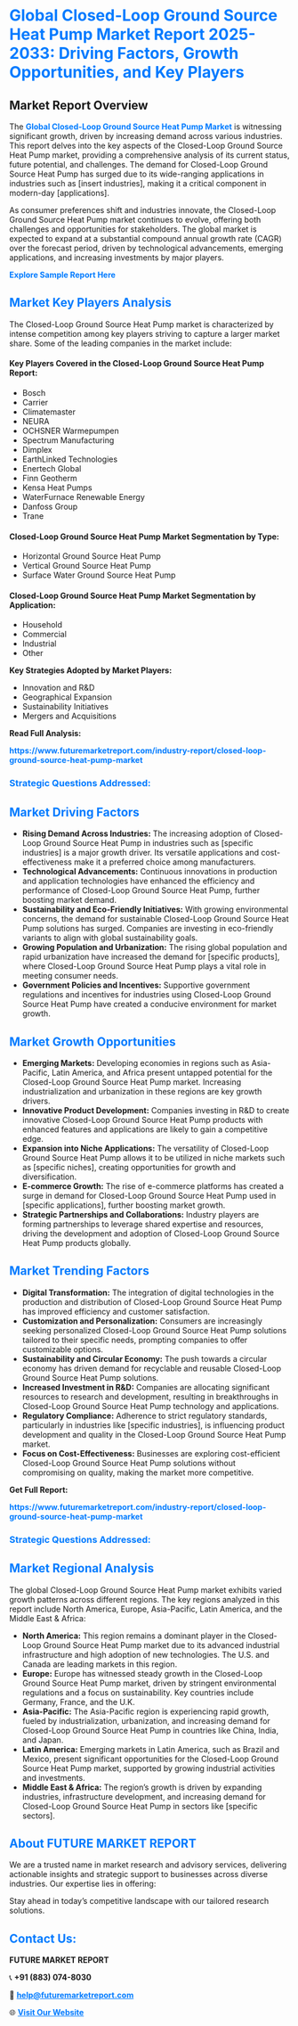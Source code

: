 <h1 style="color: #007BFF;">Global Closed-Loop Ground Source Heat Pump Market Report 2025-2033: Driving Factors, Growth Opportunities, and Key Players</h1>

<section id="overview">
<h2>Market Report Overview</h2>
<p>The <a href="https://www.futuremarketreport.com/industry-report/closed-loop-ground-source-heat-pump-market" style="color: #007BFF; text-decoration: none;"><strong>Global Closed-Loop Ground Source Heat Pump Market</strong></a> is witnessing significant growth, driven by increasing demand across various industries. This report delves into the key aspects of the Closed-Loop Ground Source Heat Pump market, providing a comprehensive analysis of its current status, future potential, and challenges. The demand for Closed-Loop Ground Source Heat Pump has surged due to its wide-ranging applications in industries such as [insert industries], making it a critical component in modern-day [applications].</p>
<p>As consumer preferences shift and industries innovate, the Closed-Loop Ground Source Heat Pump market continues to evolve, offering both challenges and opportunities for stakeholders. The global market is expected to expand at a substantial compound annual growth rate (CAGR) over the forecast period, driven by technological advancements, emerging applications, and increasing investments by major players.</p>
</section>

<section id="overview">
<p><a href="https://www.futuremarketreport.com/request-sample/reportId=84878" style="color: #007BFF; text-decoration: none;"><strong>Explore Sample Report Here</strong></a></p>
</section>

<section id="key-players">
<h2 style="color: #007BFF;">Market Key Players Analysis</h2>
<p>The Closed-Loop Ground Source Heat Pump market is characterized by intense competition among key players striving to capture a larger market share. Some of the leading companies in the market include:</p>
<h4>Key Players Covered in the Closed-Loop Ground Source Heat Pump Report:</h4>
<ul><li>Bosch</li><li>Carrier</li><li>Climatemaster</li><li>NEURA</li><li>OCHSNER Warmepumpen</li><li>Spectrum Manufacturing</li><li>Dimplex</li><li>EarthLinked Technologies</li><li>Enertech Global</li><li>Finn Geotherm</li><li>Kensa Heat Pumps</li><li>WaterFurnace Renewable Energy</li><li>Danfoss Group</li><li>Trane</li></ul>
<h4>Closed-Loop Ground Source Heat Pump Market Segmentation by Type:</h4>
<ul><li>Horizontal Ground Source Heat Pump</li><li>Vertical Ground Source Heat Pump</li><li>Surface Water Ground Source Heat Pump</li></ul>

<h4>Closed-Loop Ground Source Heat Pump Market Segmentation by Application:</h4>
<ul><li>Household</li><li>Commercial</li><li>Industrial</li><li>Other</li></ul>
<p><strong>Key Strategies Adopted by Market Players:</strong></p>
<ul>
<li>Innovation and R&D</li>
<li>Geographical Expansion</li>
<li>Sustainability Initiatives</li>
<li>Mergers and Acquisitions</li>
</ul>
</section>

<section>
<p><strong>Read Full Analysis: </strong></p><a href="https://www.futuremarketreport.com/industry-report/closed-loop-ground-source-heat-pump-market" style="color: #007BFF; text-decoration: none;"><strong>https://www.futuremarketreport.com/industry-report/closed-loop-ground-source-heat-pump-market</strong></a>
<h3 style="color: #007BFF;">Strategic Questions Addressed:</h3>
</section>

<section id="driving-factors">
<h2 style="color: #007BFF;">Market Driving Factors</h2>
<ul>
<li><strong>Rising Demand Across Industries:</strong> The increasing adoption of Closed-Loop Ground Source Heat Pump in industries such as [specific industries] is a major growth driver. Its versatile applications and cost-effectiveness make it a preferred choice among manufacturers.</li>
<li><strong>Technological Advancements:</strong> Continuous innovations in production and application technologies have enhanced the efficiency and performance of Closed-Loop Ground Source Heat Pump, further boosting market demand.</li>
<li><strong>Sustainability and Eco-Friendly Initiatives:</strong> With growing environmental concerns, the demand for sustainable Closed-Loop Ground Source Heat Pump solutions has surged. Companies are investing in eco-friendly variants to align with global sustainability goals.</li>
<li><strong>Growing Population and Urbanization:</strong> The rising global population and rapid urbanization have increased the demand for [specific products], where Closed-Loop Ground Source Heat Pump plays a vital role in meeting consumer needs.</li>
<li><strong>Government Policies and Incentives:</strong> Supportive government regulations and incentives for industries using Closed-Loop Ground Source Heat Pump have created a conducive environment for market growth.</li>
</ul>
</section>

<section id="growth-opportunities">
<h2 style="color: #007BFF;">Market Growth Opportunities</h2>
<ul>
<li><strong>Emerging Markets:</strong> Developing economies in regions such as Asia-Pacific, Latin America, and Africa present untapped potential for the Closed-Loop Ground Source Heat Pump market. Increasing industrialization and urbanization in these regions are key growth drivers.</li>
<li><strong>Innovative Product Development:</strong> Companies investing in R&D to create innovative Closed-Loop Ground Source Heat Pump products with enhanced features and applications are likely to gain a competitive edge.</li>
<li><strong>Expansion into Niche Applications:</strong> The versatility of Closed-Loop Ground Source Heat Pump allows it to be utilized in niche markets such as [specific niches], creating opportunities for growth and diversification.</li>
<li><strong>E-commerce Growth:</strong> The rise of e-commerce platforms has created a surge in demand for Closed-Loop Ground Source Heat Pump used in [specific applications], further boosting market growth.</li>
<li><strong>Strategic Partnerships and Collaborations:</strong> Industry players are forming partnerships to leverage shared expertise and resources, driving the development and adoption of Closed-Loop Ground Source Heat Pump products globally.</li>
</ul>
</section>

<section id="trending-factors">
<h2 style="color: #007BFF;">Market Trending Factors</h2>
<ul>
<li><strong>Digital Transformation:</strong> The integration of digital technologies in the production and distribution of Closed-Loop Ground Source Heat Pump has improved efficiency and customer satisfaction.</li>
<li><strong>Customization and Personalization:</strong> Consumers are increasingly seeking personalized Closed-Loop Ground Source Heat Pump solutions tailored to their specific needs, prompting companies to offer customizable options.</li>
<li><strong>Sustainability and Circular Economy:</strong> The push towards a circular economy has driven demand for recyclable and reusable Closed-Loop Ground Source Heat Pump solutions.</li>
<li><strong>Increased Investment in R&D:</strong> Companies are allocating significant resources to research and development, resulting in breakthroughs in Closed-Loop Ground Source Heat Pump technology and applications.</li>
<li><strong>Regulatory Compliance:</strong> Adherence to strict regulatory standards, particularly in industries like [specific industries], is influencing product development and quality in the Closed-Loop Ground Source Heat Pump market.</li>
<li><strong>Focus on Cost-Effectiveness:</strong> Businesses are exploring cost-efficient Closed-Loop Ground Source Heat Pump solutions without compromising on quality, making the market more competitive.</li>
</ul>
</section>

<section>
<p><strong>Get Full Report: </strong></p><a href="https://www.futuremarketreport.com/industry-report/closed-loop-ground-source-heat-pump-market" style="color: #007BFF; text-decoration: none;"><strong>https://www.futuremarketreport.com/industry-report/closed-loop-ground-source-heat-pump-market</strong></a>
<h3 style="color: #007BFF;">Strategic Questions Addressed:</h3>
</section>


<section id="regional-analysis">
<h2 style="color: #007BFF;">Market Regional Analysis</h2>
<p>The global Closed-Loop Ground Source Heat Pump market exhibits varied growth patterns across different regions. The key regions analyzed in this report include North America, Europe, Asia-Pacific, Latin America, and the Middle East & Africa:</p>
<ul>
<li><strong>North America:</strong> This region remains a dominant player in the Closed-Loop Ground Source Heat Pump market due to its advanced industrial infrastructure and high adoption of new technologies. The U.S. and Canada are leading markets in this region.</li>
<li><strong>Europe:</strong> Europe has witnessed steady growth in the Closed-Loop Ground Source Heat Pump market, driven by stringent environmental regulations and a focus on sustainability. Key countries include Germany, France, and the U.K.</li>
<li><strong>Asia-Pacific:</strong> The Asia-Pacific region is experiencing rapid growth, fueled by industrialization, urbanization, and increasing demand for Closed-Loop Ground Source Heat Pump in countries like China, India, and Japan.</li>
<li><strong>Latin America:</strong> Emerging markets in Latin America, such as Brazil and Mexico, present significant opportunities for the Closed-Loop Ground Source Heat Pump market, supported by growing industrial activities and investments.</li>
<li><strong>Middle East & Africa:</strong> The region’s growth is driven by expanding industries, infrastructure development, and increasing demand for Closed-Loop Ground Source Heat Pump in sectors like [specific sectors].</li>
</ul>
</section>

<footer>
<h2 style="color: #007BFF;">About FUTURE MARKET REPORT</h2>
<p>We are a trusted name in market research and advisory services, delivering actionable insights and strategic support to businesses across diverse industries. Our expertise lies in offering:</p>

<p>Stay ahead in today’s competitive landscape with our tailored research solutions.</p>

<h2 style="color: #007BFF;">Contact Us:</h2>
<p><strong>FUTURE MARKET REPORT</strong></p>
<p>📞 <strong>+91 (883) 074-8030</strong></p>
<p>📧 <strong><a href="mailto:help@futuremarketreport.com" style="color: #007BFF;">help@futuremarketreport.com</a></strong></p>
<p>🌐 <strong><a href="https://www.futuremarketreport.com/" style="color: #007BFF;">Visit Our Website</a></strong></p>
</footer>